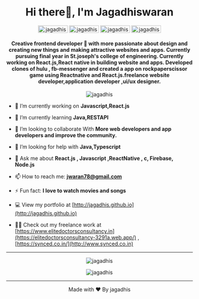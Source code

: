 <h1 align="center">Hi there🚀, I'm Jagadhiswaran</h1>
<p align="center">
<a href="https://www.linkedin.com/in/jagadhiswaran-d-26159a1ab/" target="blank"><img align="center" src="https://img.shields.io/badge/LinkedIn-0077B5?style=for-the-badge&logo=linkedin&logoColor=white" alt="jagadhiswaran" height="20" width="80" /></a>
<a href="https://instagram.com/jagadhiswaran_" target="blank"><img align="center" src="https://img.shields.io/badge/Instagram-E4405F?style=for-the-badge&logo=instagram&logoColor=white" alt="jagadhiswaran" height="20" width="80" /></a>
<a href="https://jwaran78.medium.com/?p=202df8f75af2" target="blank"><img align="center" src="https://img.shields.io/badge/Medium-12100E?style=for-the-badge&logo=medium&logoColor=white" alt="jagadhiswaran" height="20" width="80" /></a>
<a href="https://github.com/jagadhis" target="blank"><img align="center" src="https://img.shields.io/badge/GitHub-100000?style=for-the-badge&logo=github&logoColor=white" alt="jagadhiswaran" height="20" width="80" /></a>
</p>
<h4 align="center">Creative frontend developer 🎨 with more passionate about design and creating new things and making attractive websites and apps. Currently pursuing final year in St.joseph's college of engineering. Currently working on React.js,React native in building website and apps. Developed clones of hulu , fb-messenger and created a app on rockpaperscissor game using Reactnative and React.js.freelance website developer,application developer ,ui/ux designer. </h4>
<p align="center"> <img src="https://komarev.com/ghpvc/?username=jagadhis" alt="jagadhis" /> </p>

- 🔭 I’m currently working on **Javascript,React.js**

- 🌱 I’m currently learning **Java,RESTAPI**

- 👯 I’m looking to collaborate With **More web developers and app developers and improve the community.**

- 🤔 I’m looking for help with **Java,Typescript**

- 💬 Ask me about **React.js , Javascript ,ReactNative , c, Firebase, Node.js**

- 📫 How to reach me: **jwaran78@gmail.com**

- ⚡ Fun fact: **I love to watch movies and songs**

- 💻 View my portfolio at [http://jagadhis.github.io](http://jagadhis.github.io)

- 👨‍💻 Check out my freelance work at [https://www.elitedoctorsconsultancy.in](https://elitedoctorsconsultancy-3291a.web.app/) , [https://synced.co.in/](http://www.synced.co.in)



<hr></hr>
 <!--<p align="center">
	<img src="https://devicons.github.io/devicon/devicon.git/icons/android/android-original-wordmark.svg" alt="android" width="40" height="40"/> 
	<img src="https://devicons.github.io/devicon/devicon.git/icons/c/c-original.svg" alt="c" width="40" height="40"/> 
	<img src="https://devicons.github.io/devicon/devicon.git/icons/cplusplus/cplusplus-original.svg" alt="cplusplus" width="40" height="40"/> 
	<img src="https://devicons.github.io/devicon/devicon.git/icons/css3/css3-original-wordmark.svg" alt="css3" width="40" height="40"/> 
	<img src="https://devicons.github.io/devicon/devicon.git/icons/express/express-original-wordmark.svg" alt="express" width="40" height="40"/> 
	<img src="https://www.vectorlogo.zone/logos/firebase/firebase-icon.svg" alt="firebase" width="40" height="40"/> 
	<img src="https://www.vectorlogo.zone/logos/pocoo_flask/pocoo_flask-icon.svg" alt="flask" width="40" height="40"/> 
	<img src="https://devicons.github.io/devicon/devicon.git/icons/html5/html5-original-wordmark.svg" alt="html5" width="40" height="40"/> 
	<img src="https://devicons.github.io/devicon/devicon.git/icons/java/java-original-wordmark.svg" alt="java" width="40" height="40"/> 
	<img src="https://devicons.github.io/devicon/devicon.git/icons/javascript/javascript-original.svg" alt="javascript" width="40" height="40"/> 
	<img src="https://devicons.github.io/devicon/devicon.git/icons/mongodb/mongodb-original-wordmark.svg" alt="mongodb" width="40" height="40"/> 
	<img src="https://devicons.github.io/devicon/devicon.git/icons/nodejs/nodejs-original-wordmark.svg" alt="nodejs" width="40" height="40"/>
	<img src="https://devicons.github.io/devicon/devicon.git/icons/python/python-original.svg" alt="python" width="40" height="40"/>
 </p><hr></hr>-->
 
 <p align="center"><img align="center" src="https://github-readme-stats.vercel.app/api?username=jagadhis&show_icons=true&theme=radical" alt="jagadhis" /></p>
 
 <p align="center"><img align="center" src="https://github-readme-stats.vercel.app/api/top-langs/?username=jagadhis&layout=compact&theme=radical" alt="jagadhis" /></p>
 

<hr></hr>

<p align="center">Made with ❤ By jagadhis </p>



